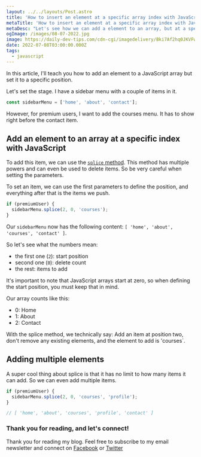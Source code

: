 ```yaml
---
layout: ../../layouts/Post.astro
title: 'How to insert an element at a specific array index with JavaScript'
metaTitle: 'How to insert an element at a specific array index with JavaScript'
metaDesc: "Let's see how we can add a element to an array, but at a specific index"
ogImage: /images/08-07-2022.jpg
image: https://daily-dev-tips.com/cdn-cgi/imagedelivery/Bki7Af2hq0JKVFw1XYYMQg/59c907ef-e5d1-4393-643d-39540bf61900
date: 2022-07-08T03:00:00.000Z
tags:
  - javascript
---
```


In this article, I'll teach you how to add an element to a JavaScript array but set it to a specific position.

Let's set the stage. I have a sidebar menu with a couple of items in it.

```js
const sidebarMenu = ['home', 'about', 'contact'];
```

However, for premium users, I want to add the courses menu. It has to show right before the contact item.

## Add an element to an array at a specific index with JavaScript

To add this item, we can use the [`splice` method](https://daily-dev-tips.com/posts/vanilla-javascript-slice-vs-splice/). This method has multiple powers and can even be used to delete items.
So be very careful when setting the parameters.

To set an item, we can use the first parameters to define the position, and everything after that is the items we push.

```js
if (premiumUser) {
  sidebarMenu.splice(2, 0, 'courses');
}
```

Our `sidebarMenu` now has the following content: `[ 'home', 'about', 'courses', 'contact' ]`.

So let's see what the numbers mean:

- the first one (`2`): start position
- second one (`0`): delete count
- the rest: items to add

It's important to note that JavaScript arrays start at zero, so when defining the start position, you must keep that in mind.

Our array counts like this:

- 0: Home
- 1: About
- 2: Contact

With the splice method, we technically say:
Add an item at position two, don't remove any existing elements, and the element to add is 'courses`.

## Adding multiple elements

A super cool thing about splice is that it has no limit to how many items it can add.
So we can even add multiple items.

```js
if (premiumUser) {
  sidebarMenu.splice(2, 0, 'courses', 'profile');
}

// [ 'home', 'about', 'courses', 'profile', 'contact' ]
```

### Thank you for reading, and let's connect!

Thank you for reading my blog. Feel free to subscribe to my email newsletter and connect on [Facebook](https://www.facebook.com/DailyDevTipsBlog) or [Twitter](https://twitter.com/DailyDevTips1)
